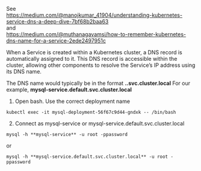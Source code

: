See  
https://medium.com/@manojkumar_41904/understanding-kubernetes-service-dns-a-deep-dive-7bf68b2baa63  
and  
https://medium.com/@muthanagavamsi/how-to-remember-kubernetes-dns-name-for-a-service-2ede2497951c

When a Service is created within a Kubernetes cluster, a DNS record is automatically assigned to it.
This DNS record is accessible within the cluster, allowing other components to resolve the Service’s IP address using
its DNS name.

The DNS name would typically be in the format **<service-name>.<namespace>.svc.cluster.local**
For our example, **mysql-service.default.svc.cluster.local**

1. Open bash. Use the correct deployment name

```
kubectl exec -it mysql-deployment-56f67c9d44-gndxk -- /bin/bash
```

2. Connect as mysql-service or mysql-service.default.svc.cluster.local

``` 
mysql -h **mysql-service** -u root -ppassword
```

or

```
mysql -h **mysql-service.default.svc.cluster.local** -u root -ppassword
```